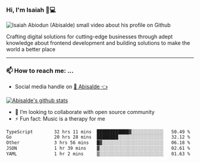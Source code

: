 ### Hi, I'm Isaiah 🌻💻

<img src="https://res.cloudinary.com/abisalde/image/upload/c_scale,h_311,w_816/v1616039512/Abisalde_github.gif" alt="Isaiah Abiodun (Abisalde) small video about his profile on Github">

Crafting digital solutions for cutting-edge businesses through adept knowledge about frontend development and building solutions to make the world a better place
<hr>

### 📫 How to reach me: ...
- Social media handle on <a href="https://twitter.com/abisalde">🔔  Abisalde   👈</a>


[![Abisalde's github stats](https://github-readme-stats.vercel.app/api?username=abisalde)](https://github.com/abisalde/github-readme-stats)

- 👯 I’m looking to collaborate with open source community
- ⚡ Fun fact: Music is a therapy for me


<!--
**abisalde/Abisalde** is a ✨ _special_ ✨ repository because its `README.md` (this file) appears on your GitHub profile.

Here are some ideas to get you started:


- 👯 I’m looking to collaborate with open source community
- 🤔 I’m looking for help with ...
- 💬 Ask me about ...
- 📫 How to reach me: ...
- 😄 Pronouns: ...
- ⚡ Fun fact: ...
-->

<!--START_SECTION:waka-->

```txt
TypeScript        32 hrs 11 mins  ████████████▓░░░░░░░░░░░░   50.49 %
Go                20 hrs 28 mins  ████████░░░░░░░░░░░░░░░░░   32.12 %
Other             3 hrs 56 mins   █▓░░░░░░░░░░░░░░░░░░░░░░░   06.18 %
JSON              1 hr 39 mins    ▓░░░░░░░░░░░░░░░░░░░░░░░░   02.61 %
YAML              1 hr 2 mins     ▒░░░░░░░░░░░░░░░░░░░░░░░░   01.63 %
```

<!--END_SECTION:waka-->

